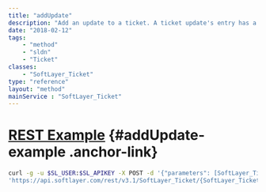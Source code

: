 ```yaml
---
title: "addUpdate"
description: "Add an update to a ticket. A ticket update's entry has a maximum length of 4000 characters, so ''addUpdate()'' splits the ''entry'' property in the ''templateObject'' parameter into 3900 character blocks and creates one entry per 3900 character block. Once complete ''addUpdate()'' emails the ticket's owner and additional email addresses with an update message if the ticket's ''notifyUserOnUpdateFlag'' is set. If the ticket is a Legal or Abuse ticket, then the account's abuse emails are also notified when the updates are processed. Finally, ''addUpdate()'' returns an array of the newly created ticket updates. "
date: "2018-02-12"
tags:
    - "method"
    - "sldn"
    - "Ticket"
classes:
    - "SoftLayer_Ticket"
type: "reference"
layout: "method"
mainService : "SoftLayer_Ticket"
---
```


# [REST Example](#addUpdate-example) <a href="/article/rest/"><i class="fas fa-question"></i></a> {#addUpdate-example .anchor-link} 
```bash
curl -g -u $SL_USER:$SL_APIKEY -X POST -d '{"parameters": [SoftLayer_Ticket_Update, SoftLayer_Container_Utility_File_Attachment]}' \
'https://api.softlayer.com/rest/v3.1/SoftLayer_Ticket/{SoftLayer_TicketID}/addUpdate'
```

